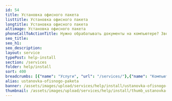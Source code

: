 ```yaml
---
id: 54
title: Установка офисного пакета
listtitle: Установка офисного пакета
longtitle: Установка офисного пакета
altimage: Установка офисного пакета
phoneCallToActionTitle: Нужно обрабатывать документы на компьютере? Звоните!
seo_title: 
seo_h1: 
seo_description: 
layout: service
typePost: help-install
section: /services
folder: help/install
sort: 400
breadcrumbs: [{"name": "Услуги", "url": "/services/"},{"name": "Компьютерная помощь", "url": "/services/help/"},{"name": "Установка ПО", "url": "/services/help/install/"}]
alias: ustanovka-ofisnogo-paketa
banner: /assets/images/upload/services/help/install/ustanovka-ofisnogo-paketa.jpg
thumbnail: /assets/images/upload/services/help/install/thumb_ustanovka-ofisnogo-paketa.jpg
---
```

